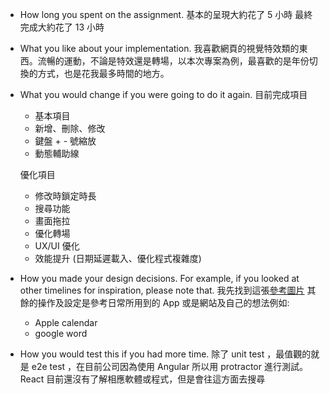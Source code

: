 * How long you spent on the assignment.
    基本的呈現大約花了 5 小時
    最終完成大約花了 13 小時
* What you like about your implementation.
    我喜歡網頁的視覺特效類的東西。流暢的運動，不論是特效還是轉場，以本次專案為例，最喜歡的是年份切換的方式，也是花我最多時間的地方。
* What you would change if you were going to do it again.
    目前完成項目
    * 基本項目
    * 新增、刪除、修改
    * 鍵盤 \+ \- 號縮放
    * 動態輔助線

    優化項目
    * 修改時鎖定時長
    * 搜尋功能
    * 畫面拖拉
    * 優化轉場
    * UX/UI 優化
    * 效能提升 (日期延遲載入、優化程式複雜度)
* How you made your design decisions. For example, if you looked at other timelines for inspiration, please note that.
    我先找到這張[參考圖片](https://support.airtable.com/hc/article_attachments/360001007008/Screen_Shot_2018-03-06_at_6.26.27_PM.png)
    其餘的操作及設定是參考日常所用到的 App 或是網站及自己的想法例如:
    * Apple calendar
    * google word
* How you would test this if you had more time.
    除了 unit test ，最值觀的就是 e2e test ，在目前公司因為使用 Angular 所以用 protractor 進行測試。React 目前還沒有了解相應軟體或程式，但是會往這方面去搜尋